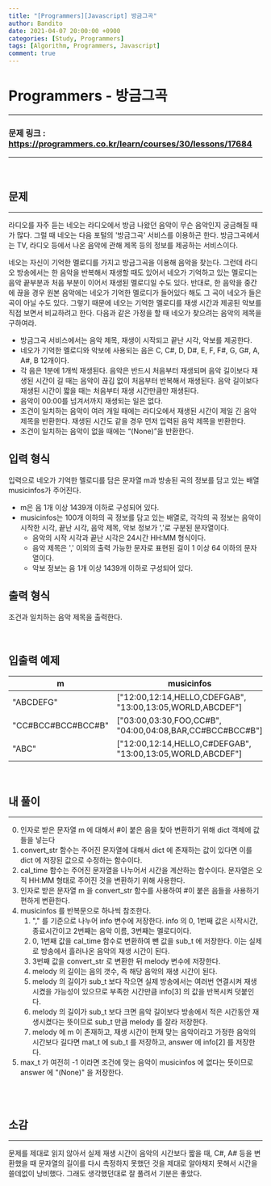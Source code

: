 ```yaml
---
title: "[Programmers][Javascript] 방금그곡"
author: Bandito
date: 2021-04-07 20:00:00 +0900
categories: [Study, Programmers]
tags: [Algorithm, Programmers, Javascript]
comment: true
---
```

 
# Programmers - 방금그곡

***
### 문제 링크 : <https://programmers.co.kr/learn/courses/30/lessons/17684>

***

<br/>

## 문제
***

라디오를 자주 듣는 네오는 라디오에서 방금 나왔던 음악이 무슨 음악인지 궁금해질 때가 많다. 그럴 때 네오는 다음 포털의 '방금그곡' 서비스를 이용하곤 한다. 방금그곡에서는 TV, 라디오 등에서 나온 음악에 관해 제목 등의 정보를 제공하는 서비스이다.

네오는 자신이 기억한 멜로디를 가지고 방금그곡을 이용해 음악을 찾는다. 그런데 라디오 방송에서는 한 음악을 반복해서 재생할 때도 있어서 네오가 기억하고 있는 멜로디는 음악 끝부분과 처음 부분이 이어서 재생된 멜로디일 수도 있다. 반대로, 한 음악을 중간에 끊을 경우 원본 음악에는 네오가 기억한 멜로디가 들어있다 해도 그 곡이 네오가 들은 곡이 아닐 수도 있다. 그렇기 때문에 네오는 기억한 멜로디를 재생 시간과 제공된 악보를 직접 보면서 비교하려고 한다. 다음과 같은 가정을 할 때 네오가 찾으려는 음악의 제목을 구하여라.

+ 방금그곡 서비스에서는 음악 제목, 재생이 시작되고 끝난 시각, 악보를 제공한다.
+ 네오가 기억한 멜로디와 악보에 사용되는 음은 C, C#, D, D#, E, F, F#, G, G#, A, A#, B 12개이다.
+ 각 음은 1분에 1개씩 재생된다. 음악은 반드시 처음부터 재생되며 음악 길이보다 재생된 시간이 길 때는 음악이 끊김 없이 처음부터 반복해서 재생된다. 음악 길이보다 재생된 시간이 짧을 때는 처음부터 재생 시간만큼만 재생된다.
+ 음악이 00:00를 넘겨서까지 재생되는 일은 없다.
+ 조건이 일치하는 음악이 여러 개일 때에는 라디오에서 재생된 시간이 제일 긴 음악 제목을 반환한다. 재생된 시간도 같을 경우 먼저 입력된 음악 제목을 반환한다.
+ 조건이 일치하는 음악이 없을 때에는 “(None)”을 반환한다.


## 입력 형식

입력으로 네오가 기억한 멜로디를 담은 문자열 m과 방송된 곡의 정보를 담고 있는 배열 musicinfos가 주어진다.

+ m은 음 1개 이상 1439개 이하로 구성되어 있다.
+ musicinfos는 100개 이하의 곡 정보를 담고 있는 배열로, 각각의 곡 정보는 음악이 시작한 시각, 끝난 시각, 음악 제목, 악보 정보가 ','로 구분된 문자열이다.
    - 음악의 시작 시각과 끝난 시각은 24시간 HH:MM 형식이다.
    - 음악 제목은 ',' 이외의 출력 가능한 문자로 표현된 길이 1 이상 64 이하의 문자열이다.
    - 악보 정보는 음 1개 이상 1439개 이하로 구성되어 있다.


## 출력 형식

조건과 일치하는 음악 제목을 출력한다.


<br/>

## 입출력 예제

|m|musicinfos|answer|
|----|----|----|
|"ABCDEFG"|	["12:00,12:14,HELLO,CDEFGAB", "13:00,13:05,WORLD,ABCDEF"]|"HELLO"|
|"CC#BCC#BCC#BCC#B"|["03:00,03:30,FOO,CC#B", "04:00,04:08,BAR,CC#BCC#BCC#B"]|"FOO"|
|"ABC"|["12:00,12:14,HELLO,C#DEFGAB", "13:00,13:05,WORLD,ABCDEF"]|"WORLD"|


<br/>

## 내 풀이
***

0. 인자로 받은 문자열 m 에 대해서 #이 붙은 음을 찾아 변환하기 위해 dict 객체에 값들을 넣는다
1. convert_str 함수는 주어진 문자열에 대해서 dict 에 존재하는 값이 있다면 이를 dict 에 저장된 값으로 수정하는 함수이다. 
2. cal_time 함수는 주어진 문자열을 나누어서 시간을 계산하는 함수이다. 문자열은 오직 HH:MM 형태로 주어진 것을 변환하기 위해 사용한다.
3. 인자로 받은 문자열 m 을 convert_str 함수를 사용하여 #이 붙은 음들을 사용하기 편하게 변환한다.
4. musicinfos 를 반복문으로 하나씩 참조한다.
    1. "," 를 기준으로 나누어 info 변수에 저장한다.
    info 의 0, 1번째 값은 시작시간, 종료시간이고 2번째는 음악 이름, 3번째는 멜로디이다.
    2. 0, 1번째 값을 cal_time 함수로 변환하여 뺀 값을 sub_t 에 저장한다. 이는 실제로 방송에서 흘러나온 음악의 재생 시간이 된다.
    3. 3번째 값을 convert_str 로 변환한 뒤 melody 변수에 저장한다.
    4. melody 의 길이는 음의 갯수, 즉 해당 음악의 재생 시간이 된다.
    5. melody 의 길이가 sub_t 보다 작으면 실제 방송에서는 여러번 연결시켜 재생시켰을 가능성이 있으므로 부족한 시간만큼 info[3] 의 값을 반복시켜 덧붙인다.
    6. melody 의 길이가 sub_t 보다 크면 음악 길이보다 방송에서 적은 시간동안 재생시켰다는 뜻이므로 sub_t 만큼 melody 를 잘라 저장한다.
    7. melody 에 m 이 존재하고, 재생 시간이 현재 맞는 음악이라고 가정한 음악의 시간보다 길다면 mat_t 에 sub_t 를 저장하고, answer 에 info[2] 를 저장한다.
5. max_t 가 여전히 -1 이라면 조건에 맞는 음악이 musicinfos 에 없다는 뜻이므로 answer 에 "(None)" 을 저장한다.

<br/>

<script src="https://gist.github.com/Suppplier/a144cb39e02ef66ef7f5ae73362d6e7e.js"></script>



<br/>

## 소감
***

문제를 제대로 읽지 않아서 실제 재생 시간이 음악의 시간보다 짧을 때, C#, A# 등을 변환했을 때 문자열의 길이를 다시 측정하지 못했던 것을 제대로 알아채지 못해서 시간을 쓸데없이 낭비했다. 그래도 생각했던대로 잘 풀려서 기분은 좋았다.